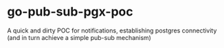 # go-pub-sub-pgx-poc
A quick and dirty POC for notifications, establishing postgres connectivity (and in turn achieve a simple pub-sub mechanism)

